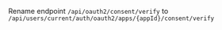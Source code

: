 Rename endpoint `/api/oauth2/consent/verify` to
`/api/users/current/auth/oauth2/apps/{appId}/consent/verify`
